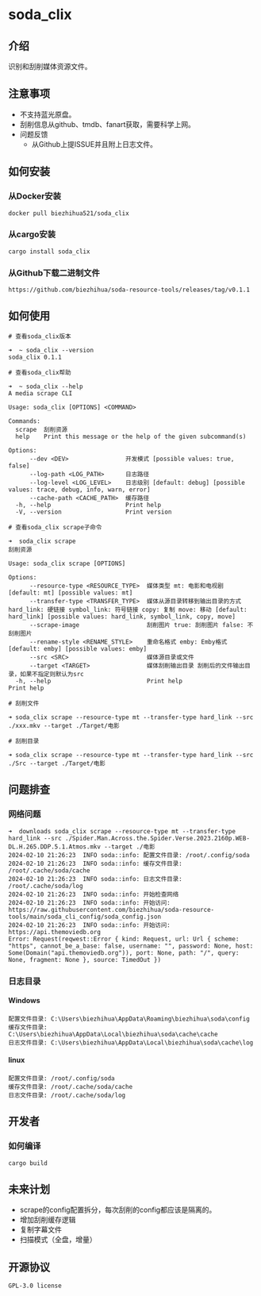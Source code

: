 # soda_clix

## 介绍

识别和刮削媒体资源文件。

## 注意事项

- 不支持蓝光原盘。
- 刮削信息从github、tmdb、fanart获取，需要科学上网。
- 问题反馈
  - 从Github上提ISSUE并且附上日志文件。

## 如何安装

### 从Docker安装

```shell
docker pull biezhihua521/soda_clix
```

### 从cargo安装

```shell
cargo install soda_clix
```

### 从Github下载二进制文件

```text
https://github.com/biezhihua/soda-resource-tools/releases/tag/v0.1.1
```

## 如何使用


```shell
# 查看soda_clix版本

➜  ~ soda_clix --version
soda_clix 0.1.1
```

```shell
# 查看soda_clix帮助

➜  ~ soda_clix --help
A media scrape CLI

Usage: soda_clix [OPTIONS] <COMMAND>

Commands:
  scrape  刮削资源
  help    Print this message or the help of the given subcommand(s)

Options:
      --dev <DEV>                开发模式 [possible values: true, false]
      --log-path <LOG_PATH>      日志路径
      --log-level <LOG_LEVEL>    日志级别 [default: debug] [possible values: trace, debug, info, warn, error]
      --cache-path <CACHE_PATH>  缓存路径
  -h, --help                     Print help
  -V, --version                  Print version
```

```shell
# 查看soda_clix scrape子命令

➜  soda_clix scrape
刮削资源

Usage: soda_clix scrape [OPTIONS]

Options:
      --resource-type <RESOURCE_TYPE>  媒体类型 mt: 电影和电视剧 [default: mt] [possible values: mt]
      --transfer-type <TRANSFER_TYPE>  媒体从源目录转移到输出目录的方式 hard_link: 硬链接 symbol_link: 符号链接 copy: 复制 move: 移动 [default: hard_link] [possible values: hard_link, symbol_link, copy, move]
      --scrape-image                   刮削图片 true: 刮削图片 false: 不刮削图片
      --rename-style <RENAME_STYLE>    重命名格式 emby: Emby格式 [default: emby] [possible values: emby]
      --src <SRC>                      媒体源目录或文件
      --target <TARGET>                媒体刮削输出目录 刮削后的文件输出目录，如果不指定则默认为src
  -h, --help                           Print help                         Print help
```

```shell
# 刮削文件

➜ soda_clix scrape --resource-type mt --transfer-type hard_link --src ./xxx.mkv --target ./Target/电影
```

```shell
# 刮削目录

➜ soda_clix scrape --resource-type mt --transfer-type hard_link --src ./Src --target ./Target/电影
```


## 问题排查

### 网络问题

```text
➜  downloads soda_clix scrape --resource-type mt --transfer-type hard_link --src ./Spider.Man.Across.the.Spider.Verse.2023.2160p.WEB-DL.H.265.DDP.5.1.Atmos.mkv --target ./电影
2024-02-10 21:26:23  INFO soda::info: 配置文件目录: /root/.config/soda
2024-02-10 21:26:23  INFO soda::info: 缓存文件目录: /root/.cache/soda/cache
2024-02-10 21:26:23  INFO soda::info: 日志文件目录: /root/.cache/soda/log
2024-02-10 21:26:23  INFO soda::info: 开始检查网络
2024-02-10 21:26:23  INFO soda::info: 开始访问: https://raw.githubusercontent.com/biezhihua/soda-resource-tools/main/soda_cli_config/soda_config.json
2024-02-10 21:26:23  INFO soda::info: 开始访问: https://api.themoviedb.org
Error: Request(reqwest::Error { kind: Request, url: Url { scheme: "https", cannot_be_a_base: false, username: "", password: None, host: Some(Domain("api.themoviedb.org")), port: None, path: "/", query: None, fragment: None }, source: TimedOut })
```

### 日志目录

#### Windows

```text
配置文件目录: C:\Users\biezhihua\AppData\Roaming\biezhihua\soda\config
缓存文件目录: C:\Users\biezhihua\AppData\Local\biezhihua\soda\cache\cache
日志文件目录: C:\Users\biezhihua\AppData\Local\biezhihua\soda\cache\log
```

#### linux 

```text
配置文件目录: /root/.config/soda
缓存文件目录: /root/.cache/soda/cache
日志文件目录: /root/.cache/soda/log
```

## 开发者

### 如何编译

```shell
cargo build
```

## 未来计划

- scrape的config配置拆分，每次刮削的config都应该是隔离的。
- 增加刮削缓存逻辑
- 复制字幕文件
- 扫描模式（全盘，增量）

## 开源协议

```text
GPL-3.0 license
```